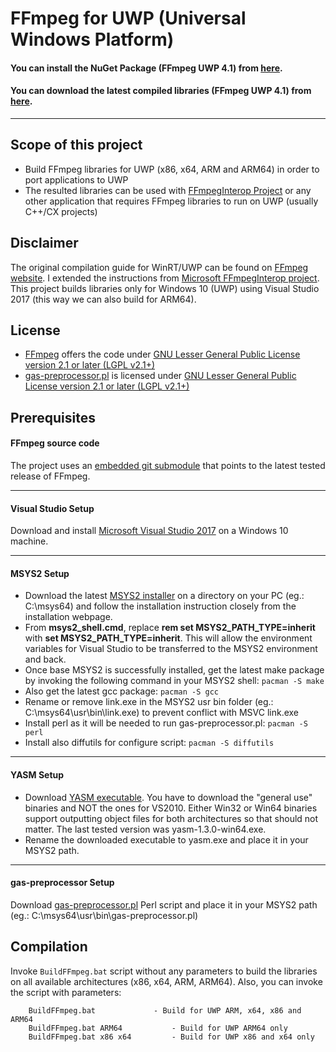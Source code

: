# FFmpeg for UWP (Universal Windows Platform)

#### You can install the NuGet Package (FFmpeg UWP 4.1) from [here](https://www.nuget.org/packages/FFmpeg.UWP/4.1.0 "here").
#### You can download the latest compiled libraries (FFmpeg UWP 4.1) from [here](https://github.com/ionutdanila/ffmpeg.UWP/releases "here").

---
## Scope of this project
- Build FFmpeg libraries for UWP (x86, x64, ARM and ARM64) in order to port applications to UWP
- The resulted libraries can be used with [FFmpegInterop Project](https://github.com/Microsoft/FFmpegInterop "FFmpegInterop Project") or any other application that requires FFmpeg libraries to run on UWP (usually C++/CX projects)

## Disclaimer
The original compilation guide for WinRT/UWP can be found on [FFmpeg website](https://trac.ffmpeg.org/wiki/CompilationGuide/WinRT "ffmpeg website"). I extended the instructions from [Microsoft FFmpegInterop project](https://github.com/Microsoft/FFmpegInterop/blob/master/README.md "Microsoft FFmpegInterop project"). This project builds libraries only for Windows 10 (UWP) using Visual Studio 2017 (this way we can also build for ARM64).

## License
- [FFmpeg](https://github.com/FFmpeg/FFmpeg "FFmpeg") offers the code under [GNU Lesser General Public License version 2.1 or later (LGPL v2.1+)](https://github.com/FFmpeg/FFmpeg/blob/master/LICENSE.md "LGPL 2.1")
- [gas-preprocessor.pl](https://github.com/ionutdanila/ffmpeg.UWP/blob/master/Dependencies/gas-preprocessor.pl "gas-preprocessor.pl") is licensed under [GNU Lesser General Public License version 2.1 or later (LGPL v2.1+)](https://github.com/ionutdanila/ffmpeg.UWP/blob/master/Dependencies/gas-preprocessor.pl)

## Prerequisites
#### FFmpeg source code
The project uses an [embedded git submodule](git://github.com/FFmpeg/FFmpeg.git "embedded git submodule") that points to the latest tested release of FFmpeg.

---
#### Visual Studio Setup
Download and install [Microsoft Visual Studio 2017](https://visualstudio.microsoft.com/thank-you-downloading-visual-studio/?sku=Community&rel=15 "Microsoft Visual Studio 2017") on a Windows 10 machine.

---
#### MSYS2 Setup
- Download the latest [MSYS2 installer](http://msys2.github.io/ "MSYS2 installer") on a directory on your PC (eg.: C:\msys64\) and follow the installation instruction closely from the installation webpage. 
- From **msys2_shell.cmd**, replace **rem set MSYS2_PATH_TYPE=inherit** with **set MSYS2_PATH_TYPE=inherit**. This will allow the environment variables for Visual Studio to be transferred to the MSYS2 environment and back.
- Once base MSYS2 is successfully installed, get the latest make package by invoking the following command in your MSYS2 shell: `pacman -S make`
- Also get the latest gcc package: `pacman -S gcc`
- Rename or remove link.exe in the MSYS2 usr bin folder (eg.: C:\msys64\usr\bin\link.exe) to prevent conflict with MSVC link.exe
- Install perl as it will be needed to run gas-preprocessor.pl: `pacman -S perl`
- Install also diffutils for configure script: `pacman -S diffutils`

--- 
#### YASM Setup
- Download [YASM executable](http://yasm.tortall.net/Download.html "YASM executable"). You have to download the "general use" binaries and NOT the ones for VS2010. Either Win32 or Win64 binaries support outputting object files for both architectures so that should not matter. The last tested version was yasm-1.3.0-win64.exe.
- Rename the downloaded executable to yasm.exe and place it in your MSYS2 path.

--- 
#### gas-preprocessor Setup
Download [gas-preprocessor.pl](https://github.com/ionutdanila/ffmpeg.UWP/blob/master/Dependencies/gas-preprocessor.pl "gas-preprocessor.pl") Perl script and place it in your MSYS2 path (eg.: C:\msys64\usr\bin\gas-preprocessor.pl)

## Compilation
Invoke `BuildFFmpeg.bat` script without any parameters to build the libraries on all available architectures (x86, x64, ARM, ARM64). Also, you can invoke the script with parameters:
```
    BuildFFmpeg.bat				- Build for UWP ARM, x64, x86 and ARM64
    BuildFFmpeg.bat ARM64			- Build for UWP ARM64 only
    BuildFFmpeg.bat x86 x64			- Build for UWP x86 and x64 only
```

